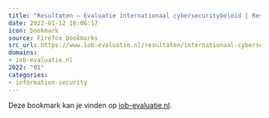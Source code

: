 ```yaml
---
title: "Resultaten — Evaluatie internationaal cybersecuritybeleid | Resultaten | Directie Internationaal Ond..."
date: 2022-01-12 16:06:17
icon: bookmark
source: Firefox bookmarks
src_url: https://www.iob-evaluatie.nl/resultaten/internationaal-cybersecuritybeleid
domains:
- iob-evaluatie.nl
2022: "01"
categories:
- information-security
---
```

Deze bookmark kan je vinden op [iob-evaluatie.nl](https://www.iob-evaluatie.nl/resultaten/internationaal-cybersecuritybeleid).
